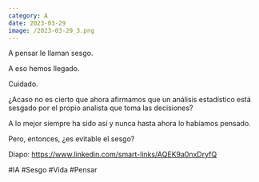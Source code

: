 ```yaml
--- 
category: A 
date: 2023-03-29 
image: /2023-03-29_3.png 
--- 
```


A pensar le llaman sesgo. 

A eso hemos llegado. 

Cuidado.

¿Acaso no es cierto que ahora afirmamos que un análisis estadístico está sesgado por el propio analista que toma las decisiones? 

A lo mejor siempre ha sido así y nunca hasta ahora lo habíamos pensado. 

Pero, entonces, ¿es evitable el sesgo?

Diapo: https://www.linkedin.com/smart-links/AQEK9a0nxDryfQ

#IA #Sesgo #Vida #Pensar